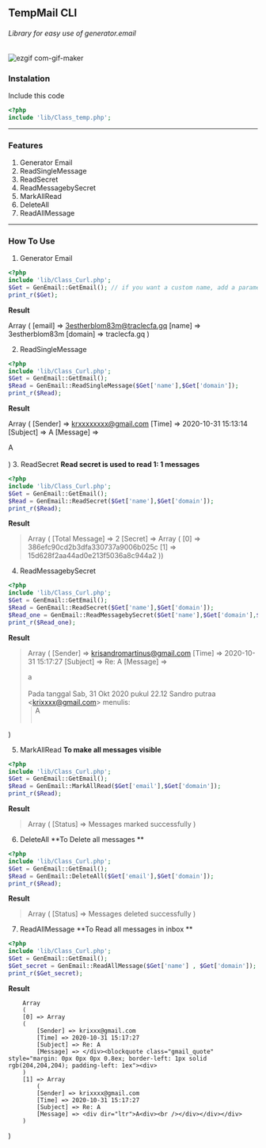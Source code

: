 ## TempMail CLI
###### Library for easy use of generator.email
![ezgif com-gif-maker](https://user-images.githubusercontent.com/59155826/97783816-ae828600-1bcc-11eb-8ab6-66032831d9ed.gif)

### Instalation
Include this code
```php
<?php
include 'lib/Class_temp.php';
```

------------


### Features
1. Generator Email 
2. ReadSingleMessage
3. ReadSecret
4. ReadMessagebySecret
5. MarkAllRead
6. DeleteAll
7. ReadAllMessage

------------

### How To Use
1. Generator Email
```php
<?php
include 'lib/Class_Curl.php';
$Get = GenEmail::GetEmail(); // if you want a custom name, add a parameter in the function . Ex : GenEmail::GetEmail('sandrocods')
print_r($Get);
```
**Result**
> 
Array
(
    [email] => 3estherblom83m@traclecfa.gq
    [name] => 3estherblom83m
    [domain] => traclecfa.gq
)

2. ReadSingleMessage
```php
<?php
include 'lib/Class_Curl.php';
$Get = GenEmail::GetEmail();
$Read = GenEmail::ReadSingleMessage($Get['name'],$Get['domain']);
print_r($Read);
```
**Result**
> 
Array
(
    [Sender] => krxxxxxxxx@gmail.com
    [Time] => 2020-10-31 15:13:14
    [Subject] => A
    [Message] => <div dir="ltr">A<div><br /></div></div></div>
)
3. ReadSecret
**Read secret is used to read 1: 1 messages**
```php
<?php
include 'lib/Class_Curl.php';
$Get = GenEmail::GetEmail();
$Read = GenEmail::ReadSecret($Get['name'],$Get['domain']);
print_r($Read);
```
**Result**
> 	Array
		(
   	 [Total Message] => 2
    	[Secret] => Array
        (
            [0] => 386efc90cd2b3dfa330737a9006b025c
            [1] => 15d628f2aa44ad0e213f5036a8c944a2
        ))

4. ReadMessagebySecret
```php
<?php
include 'lib/Class_Curl.php';
$Get = GenEmail::GetEmail();
$Read = GenEmail::ReadSecret($Get['name'],$Get['domain']);
$Read_one = GenEmail::ReadMessagebySecret($Get['name'],$Get['domain'],$Read['Secret'][0]);
print_r($Read_one);
```
**Result**
> Array
(
    [Sender] => krisandromartinus@gmail.com
    [Time] => 2020-10-31 15:17:27
    [Subject] => Re: A
    [Message] => <div dir="ltr">a</div><br /><div class="gmail_quote"><div dir="ltr" class="gmail_attr">Pada tanggal Sab, 31 Okt 2020 pukul 22.12 Sandro putraa &lt;<a href="mailto:krixxxx@gmail.com" rel="nofollow" target="_blank">krixxxx@gmail.com</a>&gt; menulis:<br /></div><blockquote class="gmail_quote" style="margin: 0px 0px 0px 0.8ex; border-left: 1px solid rgb(204,204,204); padding-left: 1ex"><div dir="ltr">A<div><br /></div></div>
</blockquote></div></div>
)

5. MarkAllRead
**To make all messages visible**
```php
<?php
include 'lib/Class_Curl.php';
$Get = GenEmail::GetEmail();
$Read = GenEmail::MarkAllRead($Get['email'],$Get['domain']);
print_r($Read);
```
**Result**
> Array
(
    [Status] => Messages marked successfully
)

6. DeleteAll
**To Delete all messages **
```php
<?php
include 'lib/Class_Curl.php';
$Get = GenEmail::GetEmail();
$Read = GenEmail::DeleteAll($Get['email'],$Get['domain']);
print_r($Read);
```
**Result**
> Array
(
    [Status] => Messages deleted successfully
)
7. ReadAllMessage
**To Read all messages in inbox **
```php
<?php
include 'lib/Class_Curl.php';
$Get = GenEmail::GetEmail();
$Get_secret = GenEmail::ReadAllMessage($Get['name'] , $Get['domain']);
print_r($Get_secret);
```
**Result**
> 
		Array
		(
    	[0] => Array
        (
            [Sender] => krixxx@gmail.com
            [Time] => 2020-10-31 15:17:27
            [Subject] => Re: A
            [Message] => </div><blockquote class="gmail_quote" style="margin: 0px 0px 0px 0.8ex; border-left: 1px solid rgb(204,204,204); padding-left: 1ex"><div>
		)
    	[1] => Array
        	(
            [Sender] => krixxxx@gmail.com
            [Time] => 2020-10-31 15:17:27
            [Subject] => Re: A
            [Message] => <div dir="ltr">A<div><br /></div></div></div>
        )
  )
